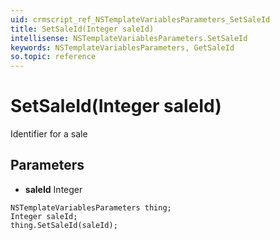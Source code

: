 ```yaml
---
uid: crmscript_ref_NSTemplateVariablesParameters_SetSaleId
title: SetSaleId(Integer saleId)
intellisense: NSTemplateVariablesParameters.SetSaleId
keywords: NSTemplateVariablesParameters, GetSaleId
so.topic: reference
---
```


# SetSaleId(Integer saleId)

Identifier for a sale

## Parameters

* **saleId** Integer

```crmscript
NSTemplateVariablesParameters thing;
Integer saleId;
thing.SetSaleId(saleId);
```

